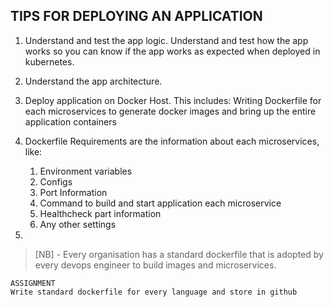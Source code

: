 **TIPS FOR DEPLOYING AN APPLICATION**
-------------------------------------


1. Understand and test the app logic. Understand and test how the app works so you can know if the app works as    expected when deployed in kubernetes.

2. Understand the app architecture. 

3. Deploy application on Docker Host. This includes:
	Writing Dockerfile for each microservices to generate docker images and bring up the entire application 	containers
4. Dockerfile Requirements are the information about each microservices, like:
	1. Environment variables
	2. Configs
	3. Port Information
	4. Command to build and start application each microservice
	5. Healthcheck part information
	6. Any other settings

5.  



> [NB] - Every organisation has a standard dockerfile that is adopted by every devops engineer to build images and  microservices.

````
ASSIGNMENT
Write standard dockerfile for every language and store in github
````